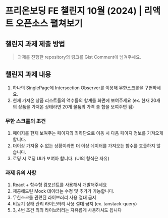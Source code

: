 # 프리온보딩 FE 챌린지 10월 (2024) | 리액트 오픈소스 펼쳐보기

## 챌린지 과제 제출 방법
> 과제를 진행한 repository의 링크를 Gist Comment에 남겨주세요.

## 챌린지 과제 내용
1. 하나의 SinglePage에 Intersection Observer를 이용해 무한스크롤을 구현하세요.
2. 현재 가져온 상품 리스트들의 액수들의 합계를 화면에 보여주세요 (ex. 현재 20개의 상품을 가져온 상태라면 20개 물품의 가격 총 합을 보여주면 됨)

### 무한 스크롤의 조건
1. 페이지를 현재 보여주는 페이지의 최하단으로 이동 시 다음 페이지 정보를 가져오게 합니다.
2. 더이상 가져올 수 없는 상황이라면 더 이상 데이터를 가져오는 함수를 호출하지 않습니다.
3. 로딩 시 로딩 UI가 보여아 합니다. (UI의 형식은 자유)

### 과제 유의 사항
1. React + 함수형 컴포넌트를 사용해서 개발해주세요
2. 제공해드린 Mock 데이터는 수정 및 추가가 가능합니다. 
3. 무한스크롤 관련된 라이브러리 사용 절대 금지
4. 비동기 상태 관리 라이브러리 사용 절대 금지 (ex. tanstack-query)
5. 3, 4번 조건 외의 라이브러리는 자유롭게 사용하셔도 됩니다

